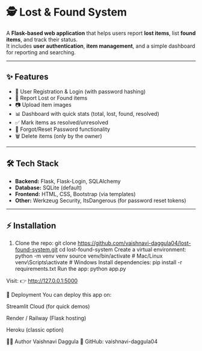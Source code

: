 # 🕵️ Lost & Found System

A **Flask-based web application** that helps users report **lost items**, list **found items**, and track their status.  
It includes **user authentication**, **item management**, and a simple dashboard for reporting and searching.

---

## ✨ Features
- 🔐 User Registration & Login (with password hashing)
- 📝 Report Lost or Found items
- 📷 Upload item images
- 📊 Dashboard with quick stats (total, lost, found, resolved)
- ✅ Mark items as resolved/unresolved
- 🔄 Forgot/Reset Password functionality
- 🗑 Delete items (only by the owner)

---

## 🛠️ Tech Stack
- **Backend:** Flask, Flask-Login, SQLAlchemy
- **Database:** SQLite (default)
- **Frontend:** HTML, CSS, Bootstrap (via templates)
- **Other:** Werkzeug Security, ItsDangerous (for password reset tokens)

---

## ⚡ Installation

1. Clone the repo:
   git clone https://github.com/vaishnavi-daggula04/lost-found-system.git
   cd lost-found-system
Create a virtual environment:
python -m venv venv
source venv/bin/activate   # Mac/Linux
venv\Scripts\activate      # Windows
Install dependencies:
pip install -r requirements.txt
Run the app:
python app.py

Visit:
👉 http://127.0.0.1:5000

🚀 Deployment
You can deploy this app on:

Streamlit Cloud (for quick demos)

Render / Railway (Flask hosting)

Heroku (classic option)

👩‍💻 Author
Vaishnavi Daggula
📌 GitHub: vaishnavi-daggula04
